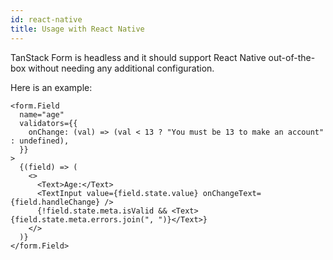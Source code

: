 ```yaml
---
id: react-native
title: Usage with React Native
---
```


TanStack Form is headless and it should support React Native out-of-the-box without needing any additional configuration.

Here is an example:

```tsx
<form.Field
  name="age"
  validators={{
    onChange: (val) => (val < 13 ? "You must be 13 to make an account" : undefined),
  }}
>
  {(field) => (
    <>
      <Text>Age:</Text>
      <TextInput value={field.state.value} onChangeText={field.handleChange} />
      {!field.state.meta.isValid && <Text>{field.state.meta.errors.join(", ")}</Text>}
    </>
  )}
</form.Field>
```
